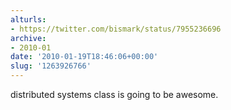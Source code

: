 ```yaml
---
alturls:
- https://twitter.com/bismark/status/7955236696
archive:
- 2010-01
date: '2010-01-19T18:46:06+00:00'
slug: '1263926766'
---
```


distributed systems class is going to be awesome.

